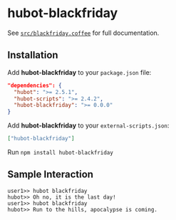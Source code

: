# hubot-blackfriday

See [`src/blackfriday.coffee`](src/blackfriday.coffee) for full documentation.

## Installation

Add **hubot-blackfriday** to your `package.json` file:

```json
"dependencies": {
  "hubot": ">= 2.5.1",
  "hubot-scripts": ">= 2.4.2",
  "hubot-blackfriday": ">= 0.0.0"
}
```

Add **hubot-blackfriday** to your `external-scripts.json`:

```json
["hubot-blackfriday"]
```

Run `npm install hubot-blackfriday`

## Sample Interaction

```
user1>> hubot blackfriday
hubot>> Oh no, it is the last day!
user1>> hubot blackfriday
hubot>> Run to the hills, apocalypse is coming.
```